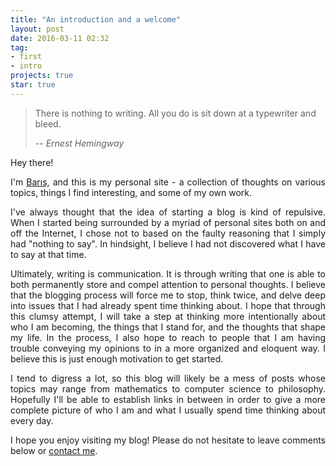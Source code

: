 ```yaml
---
title: "An introduction and a welcome"
layout: post
date: 2016-03-11 02:32
tag:
- first
- intro
projects: true
star: true
---
```

> There is nothing to writing. All you do is sit down at a typewriter and bleed.
>
> -- <cite>Ernest Hemingway</cite>

<p align="justify">
Hey there!
</p>
<p align="justify">I'm <a href='http://barisekim.me/about'>Barış</a>, and this is my personal site - a collection of thoughts on various topics, things I
find interesting, and some of my own work.</p>

<p align="justify">I've always thought that the idea of starting a blog is kind of repulsive. When I started being surrounded by a myriad of personal sites both on and off the Internet, I chose not to based on the faulty reasoning that I simply had "nothing to say". In hindsight, I believe I had not discovered what I have to say at that time.</p>

<p align="justify">Ultimately, writing is communication. It is through writing that one is able to both permanently store and compel attention to personal thoughts. I believe that the blogging process will force me to stop, think twice, and delve deep into issues that I had already spent time thinking about. I hope that through this clumsy attempt, I will take a step at thinking more intentionally about who I am becoming, the things that I stand for, and the thoughts that shape my life. In the process, I also hope to reach to people that I am having trouble conveying my opinions to in a more organized and eloquent way. I believe this is just enough motivation to get started. </p>

<p align="justify">I tend to digress a lot, so this blog will likely be a mess of posts whose topics may range from mathematics to computer science to philosophy. Hopefully I'll be able to establish links in between in order to give a more complete picture of who I am and what I usually spend time thinking about every day.</p>

<p align="justify">I hope you enjoy visiting my blog! Please do not hesitate to leave comments below or <a href='mailto:baris@sigmaturkey.org'>contact me</a>.
